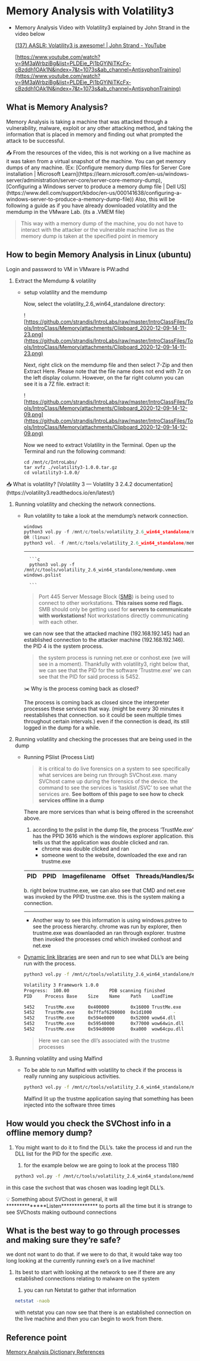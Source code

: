 # Memory Analysis with Volatility3

- Memory Analysis Video with Volatility3 explained by John Strand in the video below
    
    [(137) AASLR: Volatility3 is awesome! | John Strand - YouTube](https://www.youtube.com/watch?v=9M3aWrbziBg&list=PLDEie_Pi1bGYiNiTKcFx-cBzddh1OAk1N&index=7&t=1073s&ab_channel=AntisyphonTraining)
    
    [https://www.youtube.com/watch?v=9M3aWrbziBg&list=PLDEie_Pi1bGYiNiTKcFx-cBzddh1OAk1N&index=7&t=1073s&ab_channel=AntisyphonTraining](https://www.youtube.com/watch?v=9M3aWrbziBg&list=PLDEie_Pi1bGYiNiTKcFx-cBzddh1OAk1N&index=7&t=1073s&ab_channel=AntisyphonTraining)
    

## What is Memory Analysis?

Memory Analysis is taking a machine that was attacked through a vulnerability, malware, exploit or any other attacking method, and taking the information that is placed in memory and finding out what prompted the attack to be successful. 

<aside>
📥 From the resources of the video, this is not working on a live machine as it was taken from a virtual snapshot of the machine. You can get memory dumps of any machine. (Ex: [Configure memory dump files for Server Core installation | Microsoft Learn](https://learn.microsoft.com/en-us/windows-server/administration/server-core/server-core-memory-dump), [Configuring a Windows server to produce a memory dump file | Dell US](https://www.dell.com/support/kbdoc/en-us/000141638/configuring-a-windows-server-to-produce-a-memory-dump-file)) Also, this will be following a guide as if you have already downloaded volatility and the memdump in the VMware Lab. (its a .VMEM file)

</aside>

> This way with a memory dump of the machine, you do not have to interact with the attacker or the vulnerable machine live as the memory dump is taken at the specified point in memory
> 

## How to begin Memory Analysis in Linux (ubuntu)

Login and password to VM in VMware is PW:adhd

1. Extract the Memdump & volatility
    - setup volatility and the memdump
        
        Now, select the volatility_2.6_win64_standalone directory:
        
        ![https://github.com/strandjs/IntroLabs/raw/master/IntroClassFiles/Tools/IntroClass/Memory/attachments/Clipboard_2020-12-09-14-11-23.png](https://github.com/strandjs/IntroLabs/raw/master/IntroClassFiles/Tools/IntroClass/Memory/attachments/Clipboard_2020-12-09-14-11-23.png)
        
        Next, right click on the memdump file and then select 7-Zip and then Extract Here. Please note that the file name does not end with 7z on the left display column. However, on the far right column you can see it is a 7Z file. extract it:
        
        ![https://github.com/strandjs/IntroLabs/raw/master/IntroClassFiles/Tools/IntroClass/Memory/attachments/Clipboard_2020-12-09-14-12-09.png](https://github.com/strandjs/IntroLabs/raw/master/IntroClassFiles/Tools/IntroClass/Memory/attachments/Clipboard_2020-12-09-14-12-09.png)
        
        Now we need to extract Volatility in the Terminal. Open up the Terminal and run the following command:
        
        ```
        cd /mnt/c/IntroLabs/ 
        tar xvfz ./volatility3-1.0.0.tar.gz
        cd volatility3-1.0.0/
        ```
        

<aside>
📥 What is volatility? [Volatility 3 — Volatility 3 2.4.2 documentation](https://volatility3.readthedocs.io/en/latest/)

</aside>

1. Running volatility and checking the network connections. 
    - Run volatility to take a look at the memdump’s network connection.
        
        ```c
        windows
        python3 vol.py -f /mnt/c/tools/volatility_2.6_win64_standalone/memdump.vmem windows.netscan
        OR (linux)
        python3 vol. -f /mnt/c/tools/volatility_2.6_win64_standalone/memdump.vmem netscan
        
        ```
                
        ---
        
                    
            ```c
            python3 vol.py -f /mnt/c/tools/volatility_2.6_win64_standalone/memdump.vmem windows.pslist
            
            ```
                       
        
        > Port 445 Server Message Block ([SMB](https://www.notion.so/Network-Ports-a6c11047a76843d79e70d2e7749e236b?pvs=21)) is being used to connect to other workstations. ****This raises some red flags.**** SMB should only be getting used for ****servers to communicate with workstations**!** Not workstations directly communicating with each other.
        > 
        
        we can now see that the attacked machine (192.168.192.145) had an established connection to the attacker machine (192.168.192.146). the PID 4 is the system process.  
        
        > the system process is running net.exe or conhost.exe (we will see in a moment). Thankfully with volatility3, right below that, we can see that the PID for the software ‘Trustme.exe’ we can see that the PID for said process is 5452.
        > 
        
        <aside>
        ✂️ Why is the process coming back as closed? 
        
        The process is coming back as closed since the interpreter processes these services that way. (might be every 30 minutes it reestablishes that connection. so it could be seen multiple times throughout certain intervals.)  even if the connection is dead, its still logged in the dump for a while.
        
        </aside>
        
2. Running volatility and checking the processes that are being used in the dump 
    - Running PSlist (Process List)
        
        > it is critical to do live forensics on a system to see specifically what services are being run through SVChost.exe. many SVChost came up during the forensics of the device. the command to see the services is ‘tasklist /SVC’ to see what the services are. ************************************See bottom of this page to see how to check services offline in a dump************************************
        > 
        
        
        There are more services than what is being offered in the screenshot above. 
        
        1. according to the pslist in the dump file, the process ‘TrustMe.exe’ has the PPID 3616 which is the windows explorer application. this tells us that the application was double clicked and ran. 
            - chrome was double clicked and ran
            - someone went to the website, downloaded the exe and ran trustme.exe
        
        | PID | PPID | Imagefilename | Offset | Threads/Handles/SessionId |
        | --- | --- | --- | --- | --- |
        
        b. right below trustme.exe, we can also see that CMD and net.exe was invoked by the PPID trustme.exe. this is the system making a connection.
        
        ---
        
        - Another way to see this information is using windows.pstree to see the process hierarchy. chrome was run by explorer, then trustme.exe was downlaoded an ran through explorer. trustme then invoked the processes cmd which invoked conhost and net.exe
            
            
    - [Dynamic link libraries](https://www.notion.so/Memory-Analysis-Dictionary-References-e7a0b7acd4c740ad8a9906a2c7c10fba?pvs=21) are seen and run to see what DLL’s are being run with the process.
        
        ```bash
        python3 vol.py -f /mnt/c/tools/volatility_2.6_win64_standalone/memdump.vmem dlllist --pid 5452
        ```
        
        ```bash
        Volatility 3 Framework 1.0.0
        Progress:  100.00               PDB scanning finished
        PID     Process Base    Size    Name    Path    LoadTime        File output
        
        5452    TrustMe.exe     0x400000        0x16000 TrustMe.exe     C:\Users\Sec504\Downloads\TrustMe.exe   2020-11-30 17:43:17.000000      Disabled
        5452    TrustMe.exe     0x7ffaf6290000  0x1d1000        -       -       2020-11-30 17:43:17.000000      Disabled
        5452    TrustMe.exe     0x594e0000      0x52000 wow64.dll       C:\Windows\System32\wow64.dll   2020-11-30 17:43:17.000000      Disabled
        5452    TrustMe.exe     0x59540000      0x77000 wow64win.dll    C:\Windows\System32\wow64win.dll        2020-11-30 17:43:17.000000      Disabled
        5452    TrustMe.exe     0x594d0000      0xa000  wow64cpu.dll    C:\Windows\System32\wow64cpu.dll        2020-11-30 17:43:17.000000
        ```
        
        > Here we can see the dll’s associated with the trustme processes
        > 
3. Running volatility and using Malfind
    - To be able to run Malfind with volatility to check if the process is really running any suspicious activities.
        
        ```bash
        python3 vol.py -f /mnt/c/tools/volatility_2.6_win64_standalone/memdump.vmem windows.malfind.Malfind
        ```
        
        Malfind lit up the trustme application saying that something has been injected into the software three times

        

## How would you check the SVChost info in a offline memory dump?

1. You might want to do it to find the DLL’s. take the process id and run the DLL list for the PID for the specific .exe.
    1. for the example below we are going to look at the process 1180
    
    ```bash
    python3 vol.py -f /mnt/c/tools/volatility_2.6_win64_standalone/memdump.vmem dlllist --pid 1180
    ```
    

in this case the svchost that was chosen was loading legit DLL’s. 


<aside>
💡 Something about SVChost in general, it will **************Listen************** to ports all the time but it is strange to see SVChosts making outbound connections


</aside>

## What is the best way to go through processes and making sure they’re safe?

we dont not want to do that. if we were to do that, it would take way too long looking at the currently running exe’s on a live machine!


1. Its best to start with looking at the network to see if there are any established connections relating to malware on the system
    1. you can run Netstat to gather that information 

    
    ```bash
    netstat -naob
    ```
    
    with netstat you can now see that there is an established connection on the live machine and then you can begin to work from there. 
    

## Reference point

[Memory Analysis Dictionary References](https://www.notion.so/Memory-Analysis-Dictionary-References-e7a0b7acd4c740ad8a9906a2c7c10fba?pvs=21)
